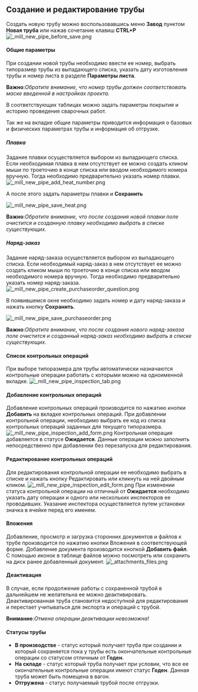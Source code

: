 ﻿
## Создание и редактирование трубы 
Создать новую трубу можно воспользовавшись меню **Завод** пунктом **Новая труба** или нажав сочетание клавиш **CTRL+P**
![_mill_new_pipe_before_save.png](./images/_mill_new_pipe_before_save.png "")

#### Общие параметры

При создании новой трубы необходимо ввести ее номер, выбрать типоразмер трубы из выпадающего списка, указать дату изготовления трубы и номер листа в разделе **Параметры листа**.

**Важно**:*Обратите внимание, что номер трубы должен соответствовать маске введенной в настройках проекта.*

В соответствующих таблицах можно задать параметры покрытия и историю проведения сварочных работ.

Так же на вкладке общие параметры приводится информация о базовых и физических параметрах трубы и информация об отгрузке.

##### Плавка
Задание плавки осуществляется выбором из выпадающего списка. 
Если необходимая плавка в нем отсутствует ее можно создать кликом мыши по троеточию в конце списка или вводом необходимого номера вручную. Тогда необходимо предварительно указать номер плавки.
![_mill_new_pipe_add_heat_number.png](./images/_mill_new_pipe_add_heat_number.png "")

А после этого задать параметры плавки и **Сохранить**

![_mill_new_pipe_save_heat.png](./images/_mill_new_pipe_save_heat.png "")

**Важно**:*Обратите внимание, что после создания новой плавки поле очистится и созданную плавку необходимо выбрать в списке существующих.*

##### Наряд-заказ
Задание наряд-заказа осуществляется выбором из выпадающего списка. 
Если необходимый наряд-заказ в нем отсутствует ее можно создать кликом мыши по троеточию в конце списка или вводом необходимого номера вручную. Тогда необходимо предварительно указать номер наряд-заказа.
![_mill_new_pipe_create_purchaseorder_question.png](./images/_mill_new_pipe_create_purchaseorder_question.png "")

В появившемся окне необходимо задать номер и дату наряд-заказа и нажать кнопку **Сохранить**.

![_mill_new_pipe_save_purchaseorder.png](./images/_mill_new_pipe_save_purchaseorder.png "")


**Важно**:*Обратите внимание, что после создания нового наряд-заказа поле очистится и созданный наряд-заказ необходимо выбрать в списке существующих.*

#### Список контрольных операций
При выборе типоразмера для трубы автоматически назначаются контрольные операции работать с которыми можно на одноименной вкладке.
![_mill_new_pipe_inspection_tab.png](./images/_mill_new_pipe_inspection_tab.png "")

#### Добавление контрольных операций

Добавление контрольных операций производится по нажатию кнопки **Добавить** на вкладке контрольных операций.
При добавлении контрольной операции, необходимо выбрать ее код из списка контрольных операций заданных для текущего типоразмера.
![_mill_new_pipe_inspection_add_form.png](./images/_mill_new_pipe_inspection_add_form.png "")
Контрольная операция добавляется в статусе **Ожидается**. Данные операции можно заполнить непосредственно при добавлении без перезапуска для редактирования.

#### Редактирование контрольных операций
Для редактирования контрольной операции ее необходимо выбрать в списке и нажать кнопку Редактировать или кликнуть на ней двойным кликом.
![_mill_new_pipe_inspection_edit_form.png](./images/_mill_new_pipe_inspection_edit_form.png "")
При изменении статуса контрольной операции на отличный от **Ожидается** необходимо указать дату операции и одного или нескольких инспекторов ее проводивших. Указание инспектора осуществляется путем установки значка в ячейке перед его именем.

#### Вложения
Добавление, просмотр и загрузка сторонних документов и файлов к трубе производится по нажатию кнопки Вложения в соответствующей форме.
Добавление документа производится кнопкой **Добавить файл**.
С помощью иконок в таблице файлов можно посмотреть или сохранить на диск ранее добавленный документ.
![_attachments_files.png](./images/_attachments_files.png "")

#### Деактивация

В случае, если продолжение работы с сохраненной трубой в дальнейшем не желательна ее можно деактивировать. Деактивированная труба становится недоступной для редактирования и перестает учитываться для экспорта и операций с трубой.

**Внимание**:*Отмена операции деактивации невозможна!*

#### Статусы трубы
* **В производстве** - статус который получает труба при создании и который сохраняется пока у трубы есть окончательные контрольные операции со статусом отличным от **Годен**.
* **На складе** - статус который труба получает при условии, что все ее окончательные контрольные операции имеют статус **Годен**. Данная труба может быть помещена в вагон.
* **Отгружена** - статус получаемый трубой после отгрузки.

